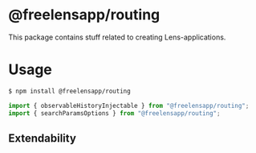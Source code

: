 # @freelensapp/routing

This package contains stuff related to creating Lens-applications. 

# Usage

```bash
$ npm install @freelensapp/routing
```

```typescript
import { observableHistoryInjectable } from "@freelensapp/routing";
import { searchParamsOptions } from "@freelensapp/routing";
```

## Extendability
